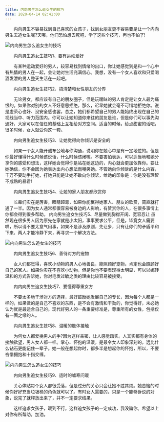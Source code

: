 ```yaml
---
title: 内向男生怎么追女生的技巧
date: 2020-04-14 02:41:00
---
```




　　内向男生不容易找到自己喜欢的女孩子，找到女朋友更不容易要是让一个内向男生去追女生呢?天哪，他们恐怕想去死吧，学了这些个技巧，再也不怕了!

![内向男生怎么追女生的技巧](/img/99b8729fe39c43d9475cc5075426a476.jpg)

　　内向男生追女生技巧1、要有运动爱好

　　有某种运动爱好的男人，较容易找到情绪的出口，你让她感觉到是和一个心中有热情的男人在一起，会让她对生活充满信心。我想，没有一个女人喜欢和只爱喝酒发泄的男人整天生活在一起吧。

　　内向男生追女生技巧2、搞清楚和女性朋友的分界

　　无论男女，都应该有自己的朋友圈子，但是玩暧昧的男人肯定是让女人最为痛恨的。如果你对别的女人不好意思拒绝，那么，迟早她就会毫不可惜地拒绝你。说是虚荣心也好、没安全感也罢，总之，她们都希望自己的男人能始终出现在自己的视线当中、听力范围内。你可以让她知道你来往的朋友是谁，但是你们可以事先沟通好，大家可以在信任的基础上互相给对方空间。适当的时候，给点甜蜜的话吧，很多时候，女人就受你这一套。

　　内向男生追女生技巧3、让她觉得向你倾诉是安全的

　　如果一个女人能开诚布公地与你沟通，说明你在她心中是有一定地位的。但是你最好懂得什么时候该说话，什么时候该闭嘴。不要害怕表达，可以适当地和她分享你的感受和想法，这样她会觉得你是站在她这边的，内心就会更加依靠你。要让她确信，你不会因为她表达出内心想法而嘲笑她。不管她向你倾诉的是什么内容，千万不要动手打她，打她只能是让她不敢向你倾诉，给她的印象是：你是没有理智不成熟的暴君!

　　内向男生追女生技巧4、让她的家人朋友都欣赏你

　　长辈们实在是厉害，眼睛超毒，如果你能赢得她家人、朋友的欣赏，简直就打通了一半。因为女人通常都很容易被身边的人影响，有赞赏你的人，在很多事情上你都会得到很多帮助。 内向男生追女生技巧5、尽量做到胸襟开阔、宽容忍让 虽然现在很多男人因为原先在家就是小太阳，事事要求公平，但是，毕竟女人需要哄，所以请不要太意气用事，如果不是涉及原则，先让步，只有让你们的矛盾平和下来，两人才能冷静下来，再寻求一个解决方法。

![内向男生怎么追女生的技巧](/img/d9faef273981d917934678d438a3c0cf.jpg)

　　内向男生追女生技巧6、善待对方的宠物

　　女人们都觉得，喜欢小动物的男人心地善良，能照顾好宠物，肯定也会照顾好自己的家人。如果你实在不喜欢小动物，但是你也不要表现得太明显，可以以婉转温和的方式告诉她，你对毛发过敏之类的理由比较容易被接受。

　　内内向男生追女生技巧7、要懂得尊重女方

　　不要太多地干涉对方的选择，最好鼓励她发展自己的专长，因为每个人都是一样的，如果做的是自己不喜欢的东西，是不会有激情和干劲的，你觉得好，未必她认为就是最适合自己的。现代好男人的一条重要标准是，尊重所有的女性，包括仅有一面之缘的人。

　　内向男生追女生技巧8、温暖的肢体接触

　　为何女人都爱挽男人的手?因为这样亲密，让人感觉踏实。人其实都有身体的接触欲望，男人女人都一样。掌心、怀抱的温暖，是最令女人印象深刻的，远比什么钻石更能记住一辈子。她一般在想起你时，都多半是想起你的怀抱，所以，不要吝惜拥抱和十指交缠。

![内向男生怎么追女生的技巧](/img/4ad39c0cb7e60928c5a3db78cfe90802.jpg)

　　内向男生追女生技巧9、适时的嘘寒问暖

　　关心体贴每个女人都很受落，但是过分的关心只会让她不胜其烦。她苦恼的时候你好好充当垃圾桶的角色就可以了。有时女人需要的，只是一个能够诉说的对象，说完了就释放出来了，并不一定要求结果。

　　这样追求女孩子，暖到不行。这样追女孩子的一定成功，我没骗你。希望以上对你有所帮助，加油。